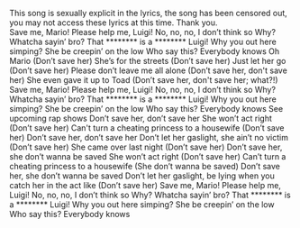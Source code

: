 This song is sexually explicit in the lyrics,
the song has been censored out, you may not access these lyrics at this time.
Thank you.
\
Save me, Mario!
Please help me, Luigi!
No, no, no, I don’t think so
Why? Whatcha sayin’ bro?
That ******** is a ********
Luigi!
Why you out here simping?
She be creepin’ on the low
Who say this?
Everybody knows
Oh Mario (Don’t save her)
She’s for the streets (Don’t save her)
Just let her go (Don’t save her)
Please don’t leave me all alone (Don’t save her, don't save her)
She even gave it up to Toad (Don’t save her, don't save her; what?!)
Save me, Mario!
Please help me, Luigi!
No, no, no, I don’t think so
Why? Whatcha sayin’ bro?
That ******** is a ********
Luigi!
Why you out here simping?
She be creepin’ on the low
Who say this?
Everybody knows
See upcoming rap shows
Don’t save her, don’t save her
She won’t act right (Don’t save her)
Can't turn a cheating princess to a housewife (Don’t save her)
Don’t save her, don’t save her
Don’t let her gaslight, she ain’t no victim (Don’t save her)
She came over last night (Don’t save her)
Don’t save her, she don’t wanna be saved
She won’t act right (Don’t save her)
Can’t turn a cheating princess to a housewife (She don’t wanna be saved)
Don’t save her, she don’t wanna be saved
Don’t let her gaslight, be lying when you catch her in the act like (Don’t save her)
Save me, Mario!
Please help me, Luigi!
No, no, no, I don’t think so
Why? Whatcha sayin’ bro?
That ******** is a ********
Luigi!
Why you out here simping?
She be creepin’ on the low
Who say this?
Everybody knows
